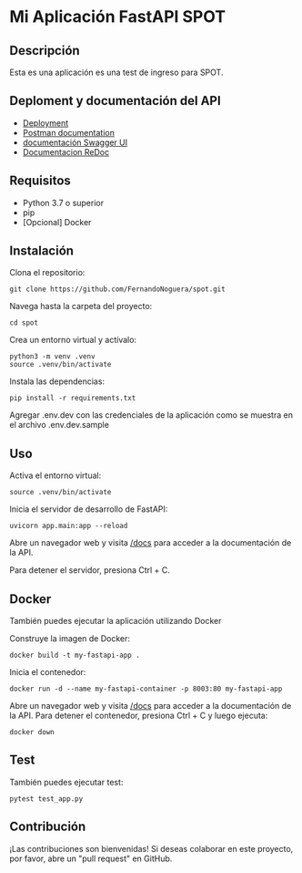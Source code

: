 # Mi Aplicación FastAPI SPOT

## Descripción

Esta es una aplicación es una test de ingreso para SPOT.

## Deploment y documentación del API

- [Deployment](https://api.spot.maelstrom-digital.cl/)
- [Postman documentation](https://documenter.getpostman.com/view/14482878/2s93eYWY8g)
- [documentación Swagger UI ](https://api.spot.maelstrom-digital.cl/docs)
- [Documentacion ReDoc](https://api.spot.maelstrom-digital.cl/redoc)

## Requisitos
- Python 3.7 o superior
- pip
- [Opcional] Docker 

## Instalación

Clona el repositorio:
``` 
git clone https://github.com/FernandoNoguera/spot.git
``` 

Navega hasta la carpeta del proyecto:
``` 
cd spot
``` 


Crea un entorno virtual y actívalo:
``` 
python3 -m venv .venv
source .venv/bin/activate
```

Instala las dependencias:
```
pip install -r requirements.txt
``` 

Agregar .env.dev con las credenciales de la aplicación como se muestra en el archivo .env.dev.sample

## Uso

Activa el entorno virtual:
``` 
source .venv/bin/activate
``` 

Inicia el servidor de desarrollo de FastAPI:

``` 
uvicorn app.main:app --reload
``` 

Abre un navegador web y visita [/docs](http://localhost:8004/docs) para acceder a la documentación de la API.

Para detener el servidor, presiona Ctrl + C.

## Docker

También puedes ejecutar la aplicación utilizando Docker

Construye la imagen de Docker:
``` 
docker build -t my-fastapi-app .
``` 

Inicia el contenedor:
``` 
docker run -d --name my-fastapi-container -p 8003:80 my-fastapi-app
``` 
Abre un navegador web y visita [/docs](http://localhost:8004/docs) para acceder a la documentación de la API.
Para detener el contenedor, presiona Ctrl + C y luego ejecuta:

``` 
docker down
``` 

## Test

También puedes ejecutar test:

``` 
pytest test_app.py 
``` 


## Contribución
¡Las contribuciones son bienvenidas! Si deseas colaborar en este proyecto, por favor, abre un "pull request" en GitHub.


